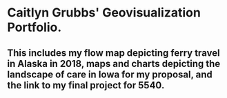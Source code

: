 # Caitlyn Grubbs' Geovisualization Portfolio. 
## This includes my flow map depicting ferry travel in Alaska in 2018, maps and charts depicting the landscape of care in Iowa for my proposal, and the link to my final project for 5540. 

